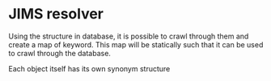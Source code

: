 # JIMS resolver

Using the structure in database, it is possible to crawl through them and create a map of keyword. This map will be statically such that it can be used to crawl through the database.

Each object itself has its own synonym structure
